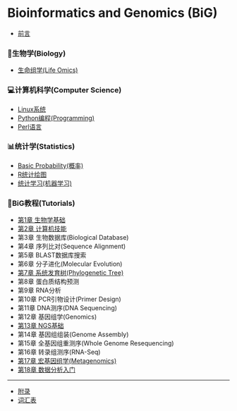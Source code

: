 # Bioinformatics and Genomics (BiG)

* [前言](README.md)

### 🧬生物学(Biology)
* [生命组学(Life Omics)](Biology/Omics.md)

### 💻计算机科学(Computer Science)
* [Linux系统](Computer/Linux.md)
* [Python编程(Programming)](Computer/Python.md)
* [Perl语言](Computer/Perl.md)

### 📊统计学(Statistics)
* [Basic Probability(概率)](Statistics/BasicProbability.md)
* [R统计绘图](Statistics/R-intro.md)
* [统计学习(机器学习)](Statistics/StatLearning.md)

### 📖BiG教程(Tutorials)
* [第1章 生物学基础](BiologyBasics.md)
* [第2章 计算机技能](ComputerSkills.md)
* 第3章 生物数据库(Biological Database)
* 第4章 序列比对(Sequence Alignment)
* 第5章 BLAST数据库搜索
* 第6章 分子进化(Molecular Evolution)
* [第7章 系统发育树(Phylogenetic Tree)](Tutorials/07phylogeny.md)
* 第8章 蛋白质结构预测
* 第9章 RNA分析
* 第10章 PCR引物设计(Primer Design)
* 第11章 DNA测序(DNA Sequencing)
* 第12章 基因组学(Genomics)
* [第13章 NGS基础](Tutorials/13NGS.md)
* 第14章 基因组组装(Genome Assembly)
* 第15章 全基因组重测序(Whole Genome Resequencing)
* 第16章 转录组测序(RNA-Seq)
* [第17章 宏基因组学(Metagenomics)](Tutorials/17metagenome.md)
* [第18章 数据分析入门](DataAnalytics.md)
----
* [附录](Appendix.md)
* [词汇表](GLOSSARY.md)